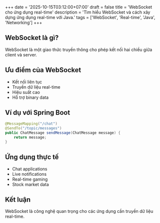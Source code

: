 +++
date = '2025-10-15T03:12:00+07:00'
draft = false
title = 'WebSocket cho ứng dụng real-time'
description = 'Tìm hiểu WebSocket và cách xây dựng ứng dụng real-time với Java.'
tags = ['WebSocket', 'Real-time', 'Java', 'Networking']
+++

## WebSocket là gì?

WebSocket là một giao thức truyền thông cho phép kết nối hai chiều giữa client và server.

## Ưu điểm của WebSocket

- Kết nối liên tục
- Truyền dữ liệu real-time
- Hiệu suất cao
- Hỗ trợ binary data

## Ví dụ với Spring Boot

```java
@MessageMapping("/chat")
@SendTo("/topic/messages")
public ChatMessage sendMessage(ChatMessage message) {
    return message;
}
```

## Ứng dụng thực tế

- Chat applications
- Live notifications
- Real-time gaming
- Stock market data

## Kết luận

WebSocket là công nghệ quan trọng cho các ứng dụng cần truyền dữ liệu real-time.
